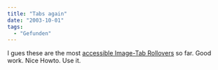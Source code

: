 ```yaml
---
title: "Tabs again"
date: "2003-10-01"
tags:
  - "Gefunden"
---
```


I gues these are the most [accessible Image-Tab Rollovers](http://www.simplebits.com/archives/2003/09/30/accessible_imagetab_rollovers.html "SimpleBits | Accessible Image-Tab Rollovers") so far. Good work. Nice Howto. Use it.
